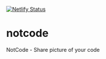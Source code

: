 [![Netlify Status](https://api.netlify.com/api/v1/badges/d542c6ad-0070-4c88-8c8c-f622b9cc5e74/deploy-status)](https://notcode.netlify.app/)

# notcode
NotCode - Share picture of your code